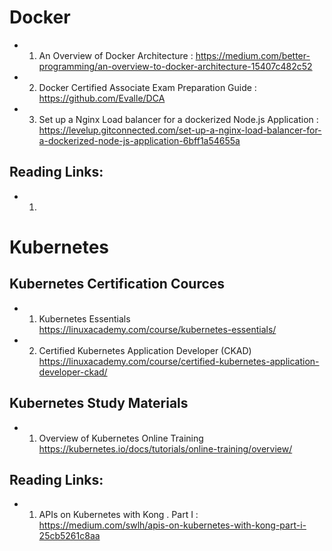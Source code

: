 # Docker #

* 1. An Overview of Docker Architecture : https://medium.com/better-programming/an-overview-to-docker-architecture-15407c482c52
* 2. Docker Certified Associate Exam Preparation Guide : https://github.com/Evalle/DCA
* 3. Set up a Nginx Load balancer for a dockerized Node.js Application : https://levelup.gitconnected.com/set-up-a-nginx-load-balancer-for-a-dockerized-node-js-application-6bff1a54655a

## Reading Links:
* 1. 

# Kubernetes #

## Kubernetes Certification Cources
* 1. Kubernetes Essentials
https://linuxacademy.com/course/kubernetes-essentials/
* 2. Certified Kubernetes Application Developer (CKAD)
https://linuxacademy.com/course/certified-kubernetes-application-developer-ckad/

## Kubernetes Study Materials
* 1. Overview of Kubernetes Online Training
https://kubernetes.io/docs/tutorials/online-training/overview/


## Reading Links:
* 1. APIs on Kubernetes with Kong . Part I : https://medium.com/swlh/apis-on-kubernetes-with-kong-part-i-25cb5261c8aa
